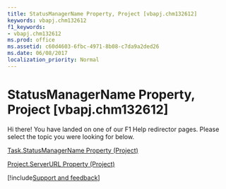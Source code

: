 ```yaml
---
title: StatusManagerName Property, Project [vbapj.chm132612]
keywords: vbapj.chm132612
f1_keywords:
- vbapj.chm132612
ms.prod: office
ms.assetid: c60d4603-6fbc-4971-8b08-c7da9a2ded26
ms.date: 06/08/2017
localization_priority: Normal
---
```



# StatusManagerName Property, Project [vbapj.chm132612]

Hi there! You have landed on one of our F1 Help redirector pages. Please select the topic you were looking for below.

[Task.StatusManagerName Property (Project)](http://msdn.microsoft.com/library/4a48ca32-f34b-2225-a687-254c8e3531b1%28Office.15%29.aspx)

[Project.ServerURL Property (Project)](http://msdn.microsoft.com/library/444dd91d-a449-db8c-3863-d85bc6e77ca1%28Office.15%29.aspx)

[!include[Support and feedback](~/includes/feedback-boilerplate.md)]